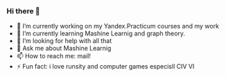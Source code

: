 ### Hi there 👋

<!--
**mdmake/mdmake** is a ✨ _special_ ✨ repository because its `README.md` (this file) appears on your GitHub profile.

- 🔭 I’m currently working on my Yandex.Practicum courses and my work
- 🌱 I’m currently learning Mashine Learnig and graph theory.
- 🤔 I’m looking for help with all that
- 💬 Ask me about Mashine Learnig
- 📫 How to reach me: mail!
- ⚡ Fun fact: i love runsity and computer games especisll CIV VI
-->

- 🔭 I’m currently working on my Yandex.Practicum courses and my work
- 🌱 I’m currently learning Mashine Learnig and graph theory.
- 🤔 I’m looking for help with all that
- 💬 Ask me about Mashine Learnig
- 📫 How to reach me: mail!
- ⚡ Fun fact: i love runsity and computer games especisll CIV VI
